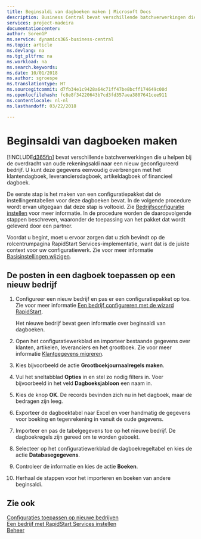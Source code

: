 ```yaml
---
title: Beginsaldi van dagboeken maken | Microsoft Docs
description: Business Central bevat verschillende batchverwerkingen die u helpen bij de overdracht van oude rekeningsaldi naar een nieuw geconfigureerd bedrijf. U kunt deze gegevens gemakkelijk overbrengen met dagboekboekingen.
services: project-madeira
documentationcenter: 
author: SorenGP
ms.service: dynamics365-business-central
ms.topic: article
ms.devlang: na
ms.tgt_pltfrm: na
ms.workload: na
ms.search.keywords: 
ms.date: 10/01/2018
ms.author: sgroespe
ms.translationtype: HT
ms.sourcegitcommit: d7fb34e1c9428a64c71ff47be8bcff174649c00d
ms.openlocfilehash: fc8e8f34220643b7cd3fd357aea3807641cee911
ms.contentlocale: nl-nl
ms.lasthandoff: 03/22/2018

---
```

# <a name="create-journal-opening-balances"></a>Beginsaldi van dagboeken maken
[!INCLUDE[d365fin](includes/d365fin_md.md)] bevat verschillende batchverwerkingen die u helpen bij de overdracht van oude rekeningsaldi naar een nieuw geconfigureerd bedrijf. U kunt deze gegevens eenvoudig overbrengen met het klantendagboek, leveranciersdagboek, artikeldagboek of financieel dagboek.

De eerste stap is het maken van een configuratiepakket dat de instellingentabellen voor deze dagboeken bevat. In de volgende procedure wordt ervan uitgegaan dat deze stap is voltooid. Zie [Bedrijfsconfiguratie instellen](admin-set-up-company-configuration.md) voor meer informatie. In de procedure worden de daaropvolgende stappen beschreven, waaronder de toepassing van het pakket dat wordt geleverd door een partner.  

Voordat u begint, moet u ervoor zorgen dat u zich bevindt op de rolcentrumpagina RapidStart Services-implementatie, want dat is de juiste context voor uw configuratiewerk. Zie voor meer informatie [Basisinstellingen wijzigen](ui-change-basic-settings.md).

## <a name="to-apply-the-entries-in-a-journal-to-a-new-company"></a>De posten in een dagboek toepassen op een nieuw bedrijf  
1. Configureer een nieuw bedrijf en pas er een configuratiepakket op toe. Zie voor meer informatie [Een bedrijf configureren met de wizard RapidStart](admin-how-to-configure-a-company-with-the-rapidstart-wizard.md).  

    Het nieuwe bedrijf bevat geen informatie over beginsaldi van dagboeken.  

2. Open het configuratiewerkblad en importeer bestaande gegevens over klanten, artikelen, leveranciers en het grootboek. Zie voor meer informatie [Klantgegevens migreren](admin-migrate-customer-data.md).  
3. Kies bijvoorbeeld de actie **Grootboekjournaalregels maken**.  
4. Vul het sneltabblad **Opties** in en stel zo nodig filters in. Voer bijvoorbeeld in het veld **Dagboeksjabloon** een naam in.  
5. Kies de knop **OK**. De records bevinden zich nu in het dagboek, maar de bedragen zijn leeg.  
6. Exporteer de dagboektabel naar Excel en voer handmatig de gegevens voor boeking en tegenrekening in vanuit de oude gegevens.
7. Importeer en pas de tabelgegevens toe op het nieuwe bedrijf. De dagboekregels zijn gereed om te worden geboekt.  
8. Selecteer op het configuratiewerkblad de dagboekregeltabel en kies de actie **Databasegegevens**.  
9. Controleer de informatie en kies de actie **Boeken**.  
10. Herhaal de stappen voor het importeren en boeken van andere beginsaldi.  

## <a name="see-also"></a>Zie ook  
[Configuraties toepassen op nieuwe bedrijven](admin-apply-configuration-to-new-companies.md)  
[Een bedrijf met RapidStart Services instellen](admin-set-up-a-company-with-rapidstart.md)  
[Beheer](admin-setup-and-administration.md)

